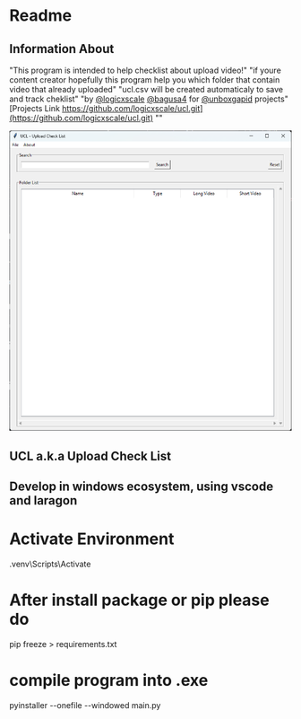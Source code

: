 # Readme

## Information About
"This program is intended to help checklist about upload video!"
"if youre content creator hopefully this program help you which folder that contain video that already uploaded"
"ucl.csv will be created automaticaly to save and track cheklist"
"by [@logicxscale](https://github.com/logicxscale) [@bagusa4](https://github.com/bagusa4) for [@unboxgapid](https://www.youtube.com/@unboxgapid) projects"
[Projects Link https://github.com/logicxscale/ucl.git](https://github.com/logicxscale/ucl.git)
""

![alt text](https://github.com/logicxscale/ucl/blob/main/ssmain.png?raw=true)

## UCL a.k.a Upload Check List

## Develop in windows ecosystem, using vscode and laragon

# Activate Environment 
.venv\Scripts\Activate

# After install package or pip please do 
pip freeze > requirements.txt

# compile program into .exe
pyinstaller --onefile --windowed main.py